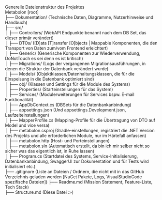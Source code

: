 Generelle Dateienstruktur des Projektes<br>
Metabolon [root]<br>
├── Dokumentation/                  (Technische Daten, Diagramme, Nutzerhinweise und Handbuch)<br>
├── src/<br>
│   ├── Controllers/                (WebAPI Endpunkte benannt nach dem DB Set, das dieser primär verändert)<br>
│   ├── DTOs/                       ([D]ata [T]ransfer [O]bjects | Mappable Komponenten, die den Transport von Daten zum/vom Frontend erleichtert)<br>
│   ├── Generic/                    (Generische Komponenten zur Wiederverwendung, DoNotTouch es sei denn es ist kritisch)<br>
│   ├── Migrations/                 (Logs der vergangenen Migrationsausführungen, in denen die Struktur der Datenbank verändert wurde)<br>
│   ├── Models/                     (Objektklassen/Datenhaltungsklassen, die für die Einspeisung in die Datenbank optimiert sind)<br>
│   ├── obj/                        (Klassen und Settings für die Module des Systems)<br>
│   ├── Properties/                 (Starteinstellungen für das System)<br>
│   ├── Services/                   (Modulerweiterungen für Services bspw. E-mail Funktionalität)<br>
│   ├── AppDbContext.cs             (DBSets für die Datenbankanbindung)<br>
│   ├── appsettings.json            (Und appsettings.Development.json, Laufzeiteinstellungen)<br>
│   ├── MapperProfile.cs            (Mapping-Profile für die Übertragung von DTO auf Model und vice versa)<br>
│   ├── metabolon.csproj            (Gradle-einstellungen, registriert die .NET Version des Projekts und alle erforderlichen Module, nur im Härtefall anfassen)<br>
│   ├── metabolon.http              (Host- und Porteinstellungen)<br>
│   ├── metabolon.sln               (Automatisch erstellt, da bin ich mir selber nicht so sicher was das eigentlich ist, in Ruhe lassen)<br>
│   ├── Program.cs                  (Startdatei des Systems, Service-Initialisierung, Datenbankanbindung, SwaggerUI zur Dokumentation und für Tests wird initialisiert etc.)<br>
├── .gitignore                      (Liste an Dateien / Ordnern, die nicht mit in das GitHub Verzeichnis geladen werden [NuGet Pakete, Logs, VisualStudioCode spezifische Dateien])
├── Readme.md                       (Mission Statement, Feature-Liste, Tech Stack)<br>
├── Structure.md                    (Diese Datei :>)<br>
